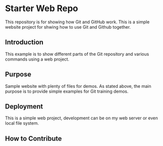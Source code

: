 # Starter Web Repo

This repository is for showing how Git and GitHub work.
This is a simple website project for shwing how to use Git and Github together.

## Introduction

This example is to show different parts of the Git repository and various commands using a web project. 

## Purpose

Sample website with plenty of files for demos.
As stated above, the main purpose is to provide simple examples for Git training demos.

## Deployment

This is a simple web project, development can be on my web server or even local file system.

## How to Contribute